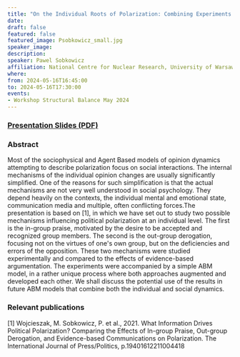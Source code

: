 ```yaml
---
title: "On the Individual Roots of Polarization: Combining Experiments and Modeling"
date:
draft: false
featured: false
featured_image: Psobkowicz_small.jpg
speaker_image:
description:
speaker: Pawel Sobkowicz
affiliation: National Centre for Nuclear Research, University of Warsaw, Poland 
where:
from: 2024-05-16T16:45:00
to: 2024-05-16T17:30:00
events:
- Workshop Structural Balance May 2024 
---
```


### [Presentation Slides (PDF)](xxx.pdf)


### Abstract
Most of the sociophysical and Agent Based models of opinion dynamics attempting to describe polarization focus on social interactions. The internal mechanisms of the individual opinion changes are usually significantly simplified. One of the reasons for such simplification is that the actual mechanisms are not very well understood in social psychology. They depend heavily on the contexts, the individual mental and emotional state, communication media and multiple, often conflicting forces.The presentation is based on [1], in which we have set out to study two possible mechanisms influencing political polarization at an individual level. The first is the in-group praise, motivated by the desire to be accepted and recognized group members. The second is the out-group derogation, focusing not on the virtues of one's own group, but on the deficiencies and errors of the opposition. These two mechanisms were studied experimentally and compared to the effects of evidence-based argumentation. The experiments were accompanied by a simple ABM model, in a rather unique process where both approaches augmented and developed each other. We shall discuss the potential use of the results in future ABM models that combine both the individual and social dynamics. 


### Relevant publications 

[1] Wojcieszak, M. Sobkowicz, P. et al., 2021. What
Information Drives Political Polarization? Comparing the
Effects of In-group Praise, Out-group Derogation, and
Evidence-based Communications on Polarization. The
International Journal of Press/Politics, p.19401612211004418
